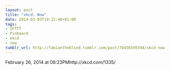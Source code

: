 ```yaml
---
layout: post
title: "xkcd: Now"
date: 2014-03-03T19:12:40+01:00
tags:
- IFTTT
- Pinboard
- xkcd
- now
tumblr_url: http://fabiantheblind.tumblr.com/post/78456595594/xkcd-now
---
```

February 26, 2014 at 08:23PMhttp://xkcd.com/1335/
